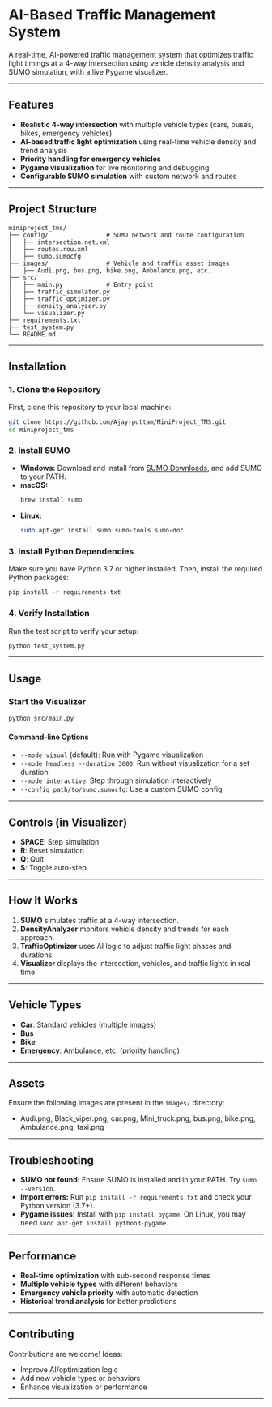 # AI-Based Traffic Management System

A real-time, AI-powered traffic management system that optimizes traffic light timings at a 4-way intersection using vehicle density analysis and SUMO simulation, with a live Pygame visualizer.

---

## Features

- **Realistic 4-way intersection** with multiple vehicle types (cars, buses, bikes, emergency vehicles)
- **AI-based traffic light optimization** using real-time vehicle density and trend analysis
- **Priority handling for emergency vehicles**
- **Pygame visualization** for live monitoring and debugging
- **Configurable SUMO simulation** with custom network and routes

---

## Project Structure

```
miniproject_tms/
├── config/                # SUMO network and route configuration
│   ├── intersection.net.xml
│   ├── routes.rou.xml
│   ├── sumo.sumocfg
├── images/                # Vehicle and traffic asset images
│   ├── Audi.png, bus.png, bike.png, Ambulance.png, etc.
├── src/
│   ├── main.py            # Entry point
│   ├── traffic_simulator.py
│   ├── traffic_optimizer.py
│   ├── density_analyzer.py
│   └── visualizer.py
├── requirements.txt
├── test_system.py
└── README.md
```

---

## Installation

### 1. Clone the Repository

First, clone this repository to your local machine:

```bash
git clone https://github.com/Ajay-puttam/MiniProject_TMS.git
cd miniproject_tms
```



### 2. Install SUMO

- **Windows:** Download and install from [SUMO Downloads](https://sumo.dlr.de/docs/Downloads.php), and add SUMO to your PATH.
- **macOS:**  
  ```bash
  brew install sumo
  ```
- **Linux:**  
  ```bash
  sudo apt-get install sumo sumo-tools sumo-doc
  ```

### 3. Install Python Dependencies

Make sure you have Python 3.7 or higher installed. Then, install the required Python packages:

```bash
pip install -r requirements.txt
```

### 4. Verify Installation

Run the test script to verify your setup:

```bash
python test_system.py
```

---

## Usage

### Start the Visualizer

```bash
python src/main.py
```

#### Command-line Options

- `--mode visual` (default): Run with Pygame visualization
- `--mode headless --duration 3600`: Run without visualization for a set duration
- `--mode interactive`: Step through simulation interactively
- `--config path/to/sumo.sumocfg`: Use a custom SUMO config

---

## Controls (in Visualizer)

- **SPACE**: Step simulation
- **R**: Reset simulation
- **Q**: Quit
- **S**: Toggle auto-step

---

## How It Works

1. **SUMO** simulates traffic at a 4-way intersection.
2. **DensityAnalyzer** monitors vehicle density and trends for each approach.
3. **TrafficOptimizer** uses AI logic to adjust traffic light phases and durations.
4. **Visualizer** displays the intersection, vehicles, and traffic lights in real time.

---

## Vehicle Types

- **Car**: Standard vehicles (multiple images)
- **Bus**
- **Bike**
- **Emergency**: Ambulance, etc. (priority handling)

---

## Assets

Ensure the following images are present in the `images/` directory:
- Audi.png, Black_viper.png, car.png, Mini_truck.png, bus.png, bike.png, Ambulance.png, taxi.png

---

## Troubleshooting

- **SUMO not found:** Ensure SUMO is installed and in your PATH. Try `sumo --version`.
- **Import errors:** Run `pip install -r requirements.txt` and check your Python version (3.7+).
- **Pygame issues:** Install with `pip install pygame`. On Linux, you may need `sudo apt-get install python3-pygame`.

---

## Performance

- **Real-time optimization** with sub-second response times
- **Multiple vehicle types** with different behaviors
- **Emergency vehicle priority** with automatic detection
- **Historical trend analysis** for better predictions

---

## Contributing

Contributions are welcome! Ideas:
- Improve AI/optimization logic
- Add new vehicle types or behaviors
- Enhance visualization or performance

--- 
